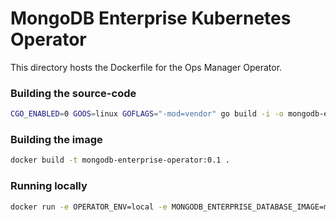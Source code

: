 # MongoDB Enterprise Kubernetes Operator

This directory hosts the Dockerfile for the Ops Manager Operator.

### Building the source-code

```bash
CGO_ENABLED=0 GOOS=linux GOFLAGS="-mod=vendor" go build -i -o mongodb-enterprise-operator
```

### Building the image

```bash
docker build -t mongodb-enterprise-operator:0.1 .
```

### Running locally

```bash
docker run -e OPERATOR_ENV=local -e MONGODB_ENTERPRISE_DATABASE_IMAGE=mongodb-enterprise-database -e IMAGE_PULL_POLICY=Never mongodb-enterprise-operator:0.1
```
